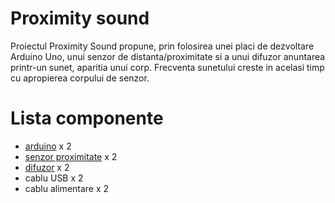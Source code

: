 # Proximity sound
Proiectul Proximity Sound propune, prin folosirea unei placi de dezvoltare Arduino Uno, unui senzor de distanta/proximitate si a unui difuzor anuntarea printr-un sunet, aparitia unui corp.
Frecventa sunetului creste in acelasi timp cu apropierea corpului de senzor.

# Lista componente

* [arduino](https://www.robofun.ro/arduino_uno_v3) x 2
* [senzor proximitate](https://www.robofun.ro/senzor_sharp_%20GP2D120XJ00F) x 2
* [difuzor](https://www.robofun.ro/minidifuzor-brick) x 2
* cablu USB x 2
* cablu alimentare x 2
